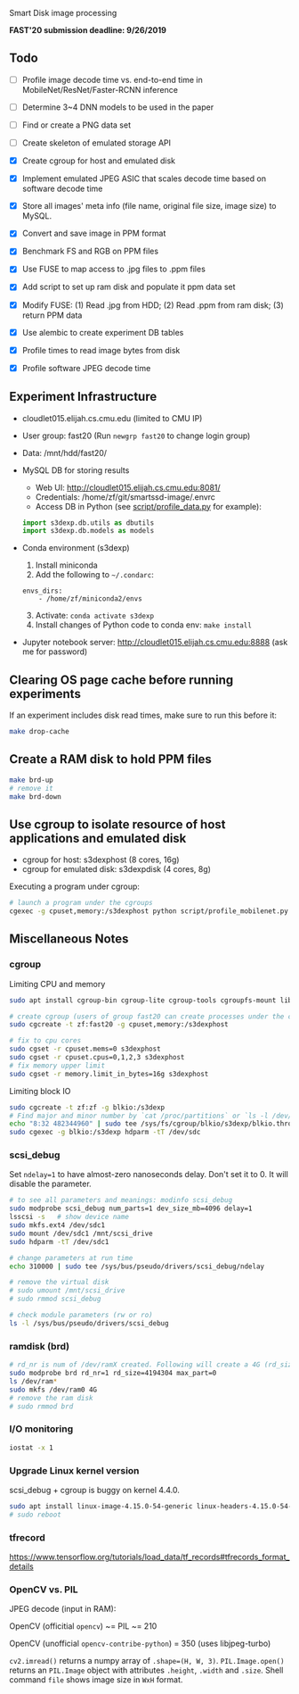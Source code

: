 Smart Disk image processing

**FAST'20 submission deadline: 9/26/2019**

## Todo

- [ ] Profile image decode time vs. end-to-end time in MobileNet/ResNet/Faster-RCNN inference
- [ ] Determine 3~4 DNN models to be used in the paper
- [ ] Find or create a PNG data set
- [ ] Create skeleton of emulated storage API
- [x] Create cgroup for host and emulated disk
- [x] Implement emulated JPEG ASIC that scales decode time based on software decode time
- [x] Store all images' meta info (file name, original file size, image size) to MySQL.
- [x] Convert and save image in PPM format
- [x] Benchmark FS and RGB on PPM files
- [x] Use FUSE to map access to .jpg files to .ppm files
- [x] Add script to set up ram disk and populate it ppm data set
- [x] Modify FUSE: (1) Read .jpg from HDD; (2) Read .ppm from ram disk; (3) return PPM data
- [x] Use alembic to create experiment DB tables
- [x] Profile times to read image bytes from disk
- [x] Profile software JPEG decode time


## Experiment Infrastructure

* cloudlet015.elijah.cs.cmu.edu (limited to CMU IP)
* User group: fast20 (Run `newgrp fast20` to change login group)
* Data: /mnt/hdd/fast20/

* MySQL DB for storing results
    * Web UI: http://cloudlet015.elijah.cs.cmu.edu:8081/ 
    * Credentials: /home/zf/git/smartssd-image/.envrc
    * Access DB in Python (see [script/profile_data.py](script/profile_data.py) for example): 
    ```python
    import s3dexp.db.utils as dbutils
    import s3dexp.db.models as models
    ``` 
* Conda environment (s3dexp)
    1. Install miniconda
    2. Add the following to `~/.condarc`:
    ```
    envs_dirs:
        - /home/zf/miniconda2/envs
    ```
    3. Activate: `conda activate s3dexp`
    4. Install changes of Python code to conda env: `make install`
* Jupyter notebook server: http://cloudlet015.elijah.cs.cmu.edu:8888 (ask me for password)


## Clearing OS page cache before running experiments

If an experiment includes disk read times, make sure to run this before it:
```bash
make drop-cache
```

## Create a RAM disk to hold PPM files

```bash
make brd-up
# remove it
make brd-down
```

## Use cgroup to isolate resource of host applications and emulated disk
* cgroup for host: s3dexphost    (8 cores, 16g)
* cgroup for emulated disk: s3dexpdisk   (4 cores, 8g)

Executing a program under cgroup:
```bash
# launch a program under the cgroups
cgexec -g cpuset,memory:/s3dexphost python script/profile_mobilenet.py /mnt/hdd/fast20/jpeg/flickr2500 --store_results=True
```

## Miscellaneous Notes

### cgroup
Limiting CPU and memory
```bash
sudo apt install cgroup-bin cgroup-lite cgroup-tools cgroupfs-mount libcgroup1

# create cgroup (users of group fast20 can create processes under the cgroup)
sudo cgcreate -t zf:fast20 -g cpuset,memory:/s3dexphost

# fix to cpu cores
sudo cgset -r cpuset.mems=0 s3dexphost
sudo cgset -r cpuset.cpus=0,1,2,3 s3dexphost
# fix memory upper limit
sudo cgset -r memory.limit_in_bytes=16g s3dexphost
```

Limiting block IO
```bash
sudo cgcreate -t zf:zf -g blkio:/s3dexp
# Find major and minor number by `cat /proc/partitions` or `ls -l /dev/sdc`
echo "8:32 482344960" | sudo tee /sys/fs/cgroup/blkio/s3dexp/blkio.throttle.read_bps_device
sudo cgexec -g blkio:/s3dexp hdparm -tT /dev/sdc
```

### scsi_debug

Set `ndelay=1` to have almost-zero nanoseconds delay. Don't set it to 0. It will disable the parameter.

```bash
# to see all parameters and meanings: modinfo scsi_debug
sudo modprobe scsi_debug num_parts=1 dev_size_mb=4096 delay=1
lsscsi -s   # show device name
sudo mkfs.ext4 /dev/sdc1
sudo mount /dev/sdc1 /mnt/scsi_drive
sudo hdparm -tT /dev/sdc1

# change parameters at run time
echo 310000 | sudo tee /sys/bus/pseudo/drivers/scsi_debug/ndelay

# remove the virtual disk
# sudo umount /mnt/scsi_drive
# sudo rmmod scsi_debug

# check module parameters (rw or ro)
ls -l /sys/bus/pseudo/drivers/scsi_debug

```

### ramdisk (brd)

```bash
# rd_nr is num of /dev/ramX created. Following will create a 4G (rd_size kB) ramdisk.
sudo modprobe brd rd_nr=1 rd_size=4194304 max_part=0
ls /dev/ram*
sudo mkfs /dev/ram0 4G
# remove the ram disk
# sudo rmmod brd
```

### I/O monitoring

```bash
iostat -x 1
```

### Upgrade Linux kernel version
scsi_debug + cgroup is buggy on kernel 4.4.0.
```bash
sudo apt install linux-image-4.15.0-54-generic linux-headers-4.15.0-54-generic linux-modules-extra-4.15.0-54-generic
# sudo reboot
```

### tfrecord
https://www.tensorflow.org/tutorials/load_data/tf_records#tfrecords_format_details

### OpenCV vs. PIL

JPEG decode (input in RAM): 

OpenCV (officitial `opencv`)  ~=  PIL ~= 210

OpenCV (unofficial `opencv-contribe-python`) = 350 (uses libjpeg-turbo)

`cv2.imread()` returns a numpy array of `.shape=(H, W, 3)`. `PIL.Image.open()` returns an `PIL.Image` object with attributes `.height`, `.width` and `.size`. Shell command `file` shows image size in `WxH` format.
